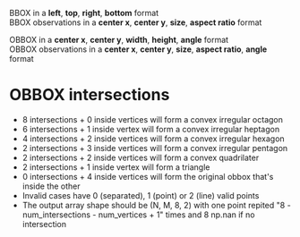 
BBOX in a **left**, **top**, **right**, **bottom** format \
BBOX observations in a **center x**, **center y**, **size**, **aspect ratio** format

OBBOX in a **center x**, **center y**, **width**, **height**, **angle** format \
OBBOX observations in a **center x**, **center y**, **size**, **aspect ratio**, **angle** format

# OBBOX intersections
* 8 intersections + 0 inside vertices will form a convex irregular octagon
* 6 intersections + 1 inside vertex  will form a convex irregular heptagon
* 4 intersections + 2 inside vertices will form a convex irregular hexagon
* 2 intersections + 3 inside vertices will form a convex irregular pentagon
* 2 intersections + 2 inside vertices will form a convex quadrilater
* 2 intersections + 1 inside vertex will form a triangle
* 0 intersections + 4 inside vertices will form the original obbox that's inside the other
* Invalid cases have 0 (separated), 1 (point) or 2 (line) valid points
* The output array shape should be (N, M, 8, 2) with one point repited "8 - num_intersections - num_vertices + 1" times and 8 np.nan if no intersection
